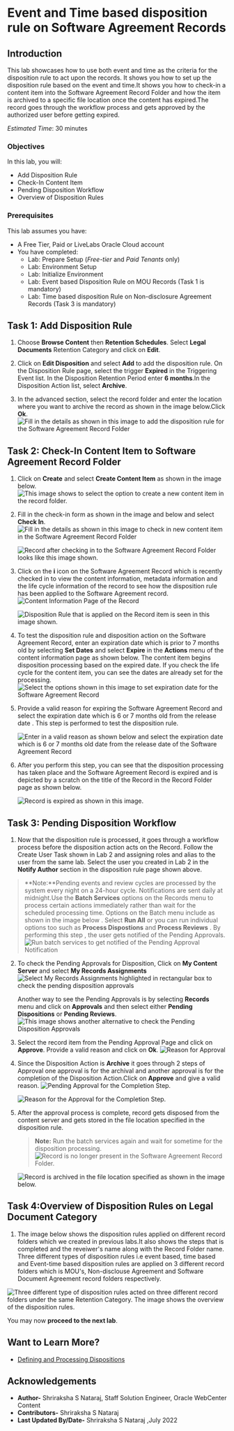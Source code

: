 # Event and Time based disposition rule on Software Agreement Records

## Introduction

This lab showcases how to use both event and time as the criteria for the disposition rule to act upon the records. It shows you how to set up the disposition rule based on the event and time.It shows you how to check-in a content item into the Software Agreement Record Folder and how the item is archived to a specific file location once the content has expired.The record goes through the workflow process and gets approved by the authorized user before getting expired.

*Estimated Time*: 30 minutes

### Objectives

In this lab, you will:

* Add Disposition Rule
* Check-In Content Item
* Pending Disposition Workflow
* Overview of Disposition Rules

### Prerequisites
This lab assumes you have:
- A Free Tier, Paid or LiveLabs Oracle Cloud account
- You have completed:
    - Lab: Prepare Setup (*Free-tier* and *Paid Tenants* only)
    - Lab: Environment Setup
    - Lab: Initialize Environment
    - Lab: Event based Disposition Rule on MOU Records (Task 1 is mandatory)
    - Lab: Time based disposition Rule on Non-disclosure Agreement Records (Task 3 is mandatory)

## Task 1: Add Disposition Rule

1. Choose **Browse Content** then **Retention Schedules**. Select **Legal Documents** Retention Category and click on **Edit**.

2. Click on **Edit Disposition** and select **Add** to add the disposition rule. On the Disposition Rule page, select the trigger **Expired** in the Triggering Event list. In the Disposition Retention Period enter **6 months**.In the Disposition Action list, select **Archive**.

3. In the advanced section, select the record folder and enter the location where you want to archive the record as shown in the image below.Click **Ok**.
     ![Fill in the details as shown in this image to add the disposition rule for the Software Agreement Record Folder](./images/add-disposition-rule.png "Edit Disposition Rule")

## Task 2: Check-In Content Item to Software Agreement Record Folder

1. Click on **Create** and select **Create Content Item** as shown in the image below.
    ![This image shows to select the option to create a new content item in the record folder.](./images/checkin-new-content-item.png " Check-In Content Item")

2. Fill in the check-in form as shown in the image and below and select **Check In**.
    ![Fill in the details as shown in this image to check in new content item in the Software Agreement Record Folder](./images/checkin-form.png "Check-In Form")

    ![Record after checking in to the Software Agreement Record Folder looks like this image shown.](./images/softwareagreementrecord.png "Software Agreement Record")

3. Click on the **i** icon on the Software Agreement Record which is recently checked in to view the content information, metadata information and the life cycle information of the record to see how the disposition rule has been applied to the Software Agreement record.
    ![Content Information Page of the Record](./images/record-content-info.png "Record Content Information")

    ![Disposition Rule that is applied on the Record item is seen in this image shown.](./images/content-life-cycle.png "Content Life Cycle Page")

4. To test the disposition rule and disposition action on the Software Agreement Record, enter an expiration date which is prior to 7 months old by selecting **Set Dates** and select **Expire** in the **Actions** menu of the content information page as shown below. The content item begins disposition processing based on the expired date. If you check the life cycle for the content item, you can see the dates are already set for the processing.
   ![Select the options shown in this image to set expiration date for the Software Agreement Record](./images/set-dates.png "Set Dates for the Record ")

5. Provide a valid reason for expiring the Software Agreement Record and select the expiration date which is 6 or 7 months old from the release date . This step is performed to test the disposition rule.

   ![Enter in a valid reason as shown below and select the expiration date which is 6 or 7 months old date from the release date of the Software Agreement Record](./images/expire-reason.png "Expire Reason and Expire Date Page")

6. After you perform this step, you can see that the disposition processing has taken place and the Software Agreement Record is expired and is depicted by a scratch on the title of the Record in the Record Folder page as shown below.

   ![Record is expired as shown in this image.](./images/record-disposed.png "Record Expired")

## Task 3: Pending Disposition Workflow

1. Now that the disposition rule is processed, it goes through a workflow process before the disposition action acts on the Record. Follow the Create User Task shown in Lab 2 and assigning roles and alias to the user from the same lab.
Select the user you created in Lab 2 in the **Notify Author** section in the disposition rule page shown above.

> **Note:**Pending events and review cycles are processed by the system every night on a 24-hour cycle. Notifications are sent daily at midnight.Use the **Batch Services** options on the Records menu to process certain actions immediately rather than wait for the scheduled processing time. Options on the Batch menu include as shown in the image below . Select **Run All** or you can run individual options too such as **Process Dispostions** and **Process Reviews** . By performing this step , the user gets notified of the Pending Approvals.
   ![Run batch services to get notified of the Pending Approval Notification](./images/run-batch-services.png "Run Batch Services Option")

2. To check the Pending Approvals for Disposition, Click on **My Content Server** and select **My Records Assignments**
    ![Select My Records Assignments highlighted in rectangular box to check the pending disposition approvals](./images/pending-approvals.png "Pending Approval Page")

    Another way to see the Pending Approvals is by selecting **Records** menu and click on **Approvals** and then select either **Pending Dispositions** or **Pending Reviews**.
     ![This image shows another alternative to check the Pending Disposition Approvals](./images/pending-approval-another-way.png "Pending Approval Page through Records Option")

3. Select the record item from the Pending Approval Page and click on **Approve**. Provide a valid reason and click on **Ok**.
   ![Reason for Approval](./images/reason-for-approval.png "Reason For Approval")

4. Since the Disposition Action is **Archive** it goes through 2 steps of Approval one approval is for the archival and another approval is for the completion of the Disposition Action.Click on **Approve** and give a valid reason.
    ![Pending Approval for the Completion Step.](./images/pending-approval-2.png "Pending Approval")

    ![Reason for the Approval for the Completion Step.](./images/reason-approval-2.png "Reason For Approval")

5. After the approval process is complete, record gets disposed from the content server and gets stored in the file location specified in the disposition rule.
    > **Note:** Run the batch services again and wait for sometime for the disposition processing.
    ![Record is no longer present in the Software Agreement Record Folder.](./images/record-disposed.png "Record Purged from the system")

    ![Record is archived in the file location specified as shown in the image below.](./images/archived-in-desktop-folder.png "Archived Record Item")

## Task 4:Overview of Disposition Rules on Legal Document Category

1. The image below shows the disposition rules applied on different record folders which we created in previous labs.It also shows the steps that is completed and the reveiwer's name along with the Record Folder name. Three different types of disposition rules i.e event based, time based and Event-time based disposition rules are applied on 3 different record folders which is MOU's, Non-disclouse Agreement and Software Document Agreement record folders respectively.

![Three different type of disposition rules acted on three different record folders under the same Retention Category. The image shows the overview of the disposition rules.](./images/overview-of-entire-disposition-rule.png "Disposition Rules")

You may now **proceed to the next lab**.

## Want to Learn More?

* [Defining and Processing Dispositions](https://docs.oracle.com/en/middleware/webcenter/content/12.2.1.4/webcenter-content-manage/defining-and-processing-dispositions.html#GUID-0827B335-BA5E-4B9C-9270-27BE4520391C)

## Acknowledgements

* **Author-**  Shriraksha S Nataraj, Staff Solution Engineer, Oracle WebCenter Content
* **Contributors-** Shriraksha S Nataraj
* **Last Updated By/Date-** Shriraksha S Nataraj ,July 2022
